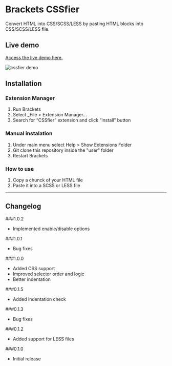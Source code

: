 Brackets CSSfier
====================

Convert HTML into CSS/SCSS/LESS by pasting HTML blocks into CSS/SCSS/LESS file.

## Live demo

[Access the live demo here.](https://caferati.me/demo/cssfier)

![cssfier demo](http://i.imgur.com/SPn8VPZ.gif)

## Installation ##

### Extension Manager
1. Run Brackets
2. Select _File > Extension Manager...
3. Search for “CSSfier” extension and click “Install” button

### Manual instalation
1. Under main menu select Help > Show Extensions Folder
2. Git clone this repository inside the "user" folder
3. Restart Brackets

### How to use
1. Copy a chunck of your HTML file
2. Paste it into a SCSS or LESS file

----------------

## Changelog ##

###1.0.2
- Implemented enable/disable options

###1.0.1
- Bug fixes

###1.0.0
- Added CSS support
- Improved selector order and logic
- Better indentation

###0.1.5
- Added indentation check

###0.1.3
- Bug fixes

###0.1.2
- Added support for LESS files

###0.1.0
- Initial release
